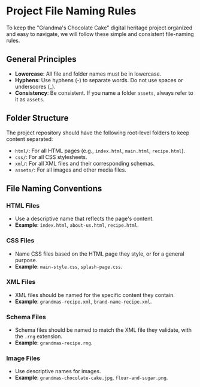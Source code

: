 # Project File Naming Rules

To keep the "Grandma's Chocolate Cake" digital heritage project organized and easy to navigate, we will follow these simple and consistent file-naming rules.

## General Principles

- **Lowercase**: All file and folder names must be in lowercase.
- **Hyphens**: Use hyphens (-) to separate words. Do not use spaces or underscores (_).
- **Consistency**: Be consistent. If you name a folder `assets`, always refer to it as `assets`.

## Folder Structure

The project repository should have the following root-level folders to keep content separated:

- `html/`: For all HTML pages (e.g., `index.html`, `main.html`, `recipe.html`).
- `css/`: For all CSS stylesheets.
- `xml/`: For all XML files and their corresponding schemas.
- `assets/`: For all images and other media files.

## File Naming Conventions

### HTML Files
- Use a descriptive name that reflects the page's content.  
- **Example**: `index.html`, `about-us.html`, `recipe.html`.

### CSS Files
- Name CSS files based on the HTML page they style, or for a general purpose.  
- **Example**: `main-style.css`, `splash-page.css`.

### XML Files
- XML files should be named for the specific content they contain.  
- **Example**: `grandmas-recipe.xml`, `brand-name-recipe.xml`.

### Schema Files
- Schema files should be named to match the XML file they validate, with the `.rng` extension.  
- **Example**: `grandmas-recipe.rng`.

### Image Files
- Use descriptive names for images.  
- **Example**: `grandmas-chocolate-cake.jpg`, `flour-and-sugar.png`.
